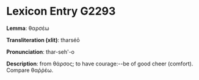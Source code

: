 # Lexicon Entry G2293

**Lemma**: θαρσέω

**Transliteration (xlit)**: tharséō

**Pronunciation**: thar-seh'-o

**Description**:
from θάρσος; to have courage:--be of good cheer (comfort). Compare θαῤῥέω.
